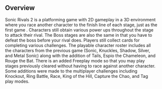 ## Overview

Sonic Rivals 2 is a platforming game with 2D gameplay in a 3D environment where you race another character to the finish line of each stage, just as the first game . Characters still obtain various power ups throughout the stage to attack their rival. The Boss stages are also the same in that you have to defeat the boss before your rival does. Players still collect cards for completing various challenges. The playable character roster includes all the characters from the previous game (Sonic, Knuckles, Shadow, Silver, and Metal Sonic) along with the addition of Tails, Espio the Chameleon, and Rouge the Bat. There is an added Freeplay mode so that you may play stages previously cleared without having to race against another character. Some additions were made to the multiplayer challenges including Knockout, Ring Battle, Race, King of the Hill, Capture the Chao, and Tag play modes.